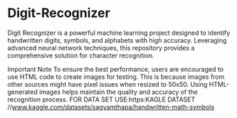 # Digit-Recognizer
Digit Recognizer is a powerful machine learning project designed to identify handwritten digits, symbols, and alphabets with high accuracy. Leveraging advanced neural network techniques, this repository provides a comprehensive solution for character recognition.

Important Note
To ensure the best performance, users are encouraged to use HTML code to create images for testing. This is because images from other sources might have pixel issues when resized to 50x50. Using HTML-generated images helps maintain the quality and accuracy of the recognition process.
FOR DATA SET USE:https:KAGLE DATASET //www.kaggle.com/datasets/sagyamthapa/handwritten-math-symbols
